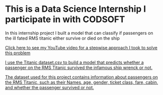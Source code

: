 # This is a Data Science Internship I participate in with CODSOFT

In this internship project I built a model that can classify if passengers on the ill fated RMS titanic either survive or died on the ship 

<a href> Click here to see my YouTube video for a stepwise approach I took to solve this problem

I use the Titanic dataset.csv to build a model that predicts whether a
passenger on the RMS Titanic survived the infamous ship wrenck or not. 

The dataset used for this project contains information
about passengers on the RMS Titanic, such as their Names, age, gender, ticket class, 
fare, cabin, and whether the passenger survived or not. 
